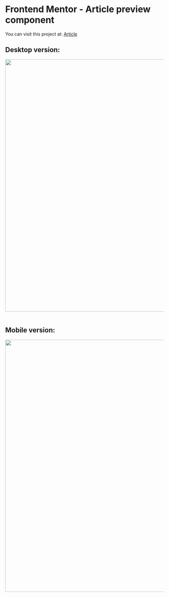 # Frontend Mentor - Article preview component

You can visit this project at: <a href="https://matiasmass.github.io/article/" target="_blank">Article</a>

## Desktop version:
<p align="center">
<a href="https://postimg.cc/Hr0Jtfdf" target="_blank"><img src="https://i.postimg.cc/0yFp9s32/1.png" alt="1" 
 width="1581" height="799" /></a><br/><br/>
</p>

## Mobile version:
<p align="center">
<a href="https://postimg.cc/t1Xsv2g7" target="_blank"><img src="https://i.postimg.cc/jjfy5106/2.png" alt="2" 
 width="1581" height="799"/></a><br/><br/>
</p>
